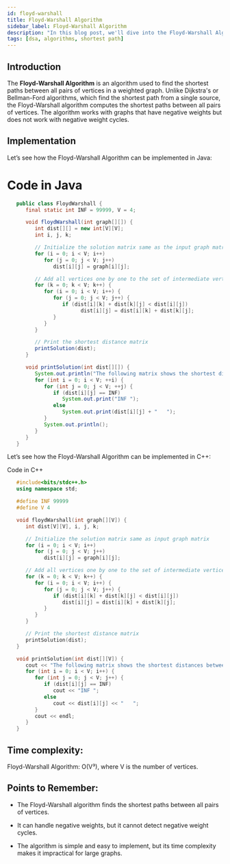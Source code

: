 ```yaml
---
id: floyd-warshall
title: Floyd-Warshall Algorithm
sidebar_label: Floyd-Warshall Algorithm
description: "In this blog post, we'll dive into the Floyd-Warshall Algorithm, a fundamental graph algorithm used to find the shortest path between all pairs of nodes in a graph."
tags: [dsa, algorithms, shortest path]
---
```


## Introduction
The **Floyd-Warshall Algorithm** is an algorithm used to find the shortest paths between all pairs of vertices in a weighted graph. Unlike Dijkstra's or Bellman-Ford algorithms, which find the shortest path from a single source, the Floyd-Warshall algorithm computes the shortest paths between all pairs of vertices. The algorithm works with graphs that have negative weights but does not work with negative weight cycles.

## Implementation

Let’s see how the Floyd-Warshall Algorithm can be implemented in Java:

# Code in Java

```java
   public class FloydWarshall {
      final static int INF = 99999, V = 4;

      void floydWarshall(int graph[][]) {
         int dist[][] = new int[V][V];
         int i, j, k;

         // Initialize the solution matrix same as the input graph matrix
         for (i = 0; i < V; i++)
            for (j = 0; j < V; j++)
               dist[i][j] = graph[i][j];

         // Add all vertices one by one to the set of intermediate vertices
         for (k = 0; k < V; k++) {
            for (i = 0; i < V; i++) {
               for (j = 0; j < V; j++) {
                  if (dist[i][k] + dist[k][j] < dist[i][j])
                        dist[i][j] = dist[i][k] + dist[k][j];
               }
            }
         }

         // Print the shortest distance matrix
         printSolution(dist);
      }

      void printSolution(int dist[][]) {
         System.out.println("The following matrix shows the shortest distances between every pair of vertices:");
         for (int i = 0; i < V; ++i) {
            for (int j = 0; j < V; ++j) {
               if (dist[i][j] == INF)
                  System.out.print("INF ");
               else
                  System.out.print(dist[i][j] + "   ");
            }
            System.out.println();
         }
      }
   }
```

Let’s see how the Floyd-Warshall Algorithm can be implemented in C++:

Code in C++

```cpp
   #include<bits/stdc++.h>
   using namespace std;

   #define INF 99999
   #define V 4

   void floydWarshall(int graph[][V]) {
      int dist[V][V], i, j, k;

      // Initialize the solution matrix same as input graph matrix
      for (i = 0; i < V; i++)
         for (j = 0; j < V; j++)
            dist[i][j] = graph[i][j];

      // Add all vertices one by one to the set of intermediate vertices
      for (k = 0; k < V; k++) {
         for (i = 0; i < V; i++) {
            for (j = 0; j < V; j++) {
               if (dist[i][k] + dist[k][j] < dist[i][j])
                  dist[i][j] = dist[i][k] + dist[k][j];
            }
         }
      }

      // Print the shortest distance matrix
      printSolution(dist);
   }

   void printSolution(int dist[][V]) {
      cout << "The following matrix shows the shortest distances between every pair of vertices:\n";
      for (int i = 0; i < V; i++) {
         for (int j = 0; j < V; j++) {
            if (dist[i][j] == INF)
               cout << "INF ";
            else
               cout << dist[i][j] << "   ";
         }
         cout << endl;
      }
   }
```

## Time complexity:
Floyd-Warshall Algorithm: O(V³), where V is the number of vertices.

## Points to Remember:
- The Floyd-Warshall algorithm finds the shortest paths between all pairs of vertices.

- It can handle negative weights, but it cannot detect negative weight cycles.

- The algorithm is simple and easy to implement, but its time complexity makes it impractical for large graphs.

